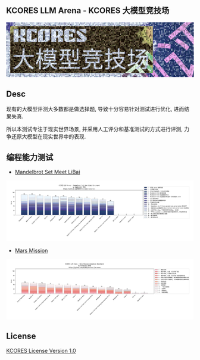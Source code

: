 KCORES LLM Arena - KCORES 大模型竞技场
-------------------------------------


![KCORES LLM Arena](./assets/images/kcores-LLM-arena-banner.png)

## Desc

现有的大模型评测大多数都是做选择题, 导致十分容易针对测试进行优化, 进而结果失真.

所以本测试专注于现实世界场景, 并采用人工评分和基准测试的方式进行评测, 力争还原大模型在现实世界中的表现.




## 编程能力测试


- [Mandelbrot Set Meet LiBai](./benchmark-mandelbrot-set-meet-libai/README.md)

![Mandelbrot Set Meet LiBai](./benchmark-mandelbrot-set-meet-libai/assets/images/llm_benchmark_results.png)


- [Mars Mission](./benchmark-mars-mission/README.md)

![Mars Mission](./benchmark-mars-mission/scripts/llm_benchmark_results.png)

## License

[KCORES License Version 1.0](./LICENSE_zh-CN)

